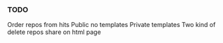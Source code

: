 ### TODO

Order repos from hits
Public no templates
Private templates
Two kind of delete repos
share on html page
